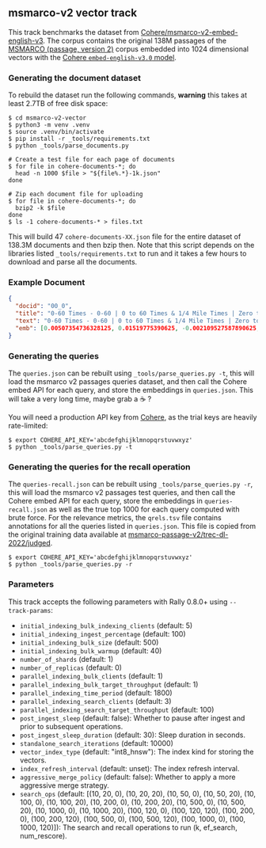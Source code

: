 ## msmarco-v2 vector track

This track benchmarks the dataset from [Cohere/msmarco-v2-embed-english-v3](https://huggingface.co/datasets/Cohere/msmarco-v2-embed-english-v3).
The corpus contains the original 138M passages of the [MSMARCO (passage, version 2)](https://ir-datasets.com/msmarco-passage-v2.html) corpus embedded
into 1024 dimensional vectors with the [Cohere `embed-english-v3.0` model](https://cohere.com/blog/introducing-embed-v3).

### Generating the document dataset

To rebuild the dataset run the following commands, **warning** this takes at least 2.7TB of free disk space:

```console
$ cd msmarco-v2-vector
$ python3 -m venv .venv
$ source .venv/bin/activate
$ pip install -r _tools/requirements.txt
$ python _tools/parse_documents.py

# Create a test file for each page of documents
$ for file in cohere-documents-*; do
  head -n 1000 $file > "${file%.*}-1k.json"
done

# Zip each document file for uploading
$ for file in cohere-documents-*; do
  bzip2 -k $file
done
$ ls -1 cohere-documents-* > files.txt
```

This will build 47 `cohere-documents-XX.json` file for the entire dataset of 138.3M documents and then bzip then. Note that this script depends on the libraries listed `_tools/requirements.txt` to run and it takes a few hours to download and parse all the documents.
### Example Document

```json
{
  "docid": "00_0",
  "title": "0-60 Times - 0-60 | 0 to 60 Times & 1/4 Mile Times | Zero to 60 Car Reviews",
  "text": "0-60 Times - 0-60 | 0 to 60 Times & 1/4 Mile Times | Zero to 60 Car Reviews.",
  "emb": [0.00507354736328125, 0.01519775390625, -0.002109527587890625, ...]
}
```

### Generating the queries

The `queries.json` can be rebuilt using `_tools/parse_queries.py -t`, this will load the msmarco v2 passages queries dataset, and then call the Cohere embed API for each query, and store the embeddings in `queries.json`.
This will take a very long time, maybe grab a ☕️ ?

You will need a production API key from [Cohere](https://dashboard.cohere.com/api-keys), as the trial keys are heavily rate-limited:

```console
$ export COHERE_API_KEY='abcdefghijklmnopqrstuvwxyz'
$ python _tools/parse_queries.py -t
```

### Generating the queries for the recall operation

The `queries-recall.json` can be rebuilt using `_tools/parse_queries.py -r`, this will load the msmarco v2 passages test queries, and then call the Cohere embed API for each query, store the embeddings in `queries-recall.json` as well as the true top 1000 for each query computed with brute force.
For the relevance metrics, the `qrels.tsv` file contains annotations for all the queries listed in `queries.json`. This file is copied from the original training data available at [msmarco-passage-v2/trec-dl-2022/judged](https://ir-datasets.com/msmarco-passage-v2.html#msmarco-passage-v2).

```console
$ export COHERE_API_KEY='abcdefghijklmnopqrstuvwxyz'
$ python _tools/parse_queries.py -r
```

### Parameters

This track accepts the following parameters with Rally 0.8.0+ using `--track-params`:

 - `initial_indexing_bulk_indexing_clients` (default: 5)
 - `initial_indexing_ingest_percentage` (default: 100)
 - `initial_indexing_bulk_size` (default: 500)
 - `initial_indexing_bulk_warmup` (default: 40)
 - `number_of_shards` (default: 1)
 - `number_of_replicas` (default: 0)
 - `parallel_indexing_bulk_clients` (default: 1)
 - `parallel_indexing_bulk_target_throughput` (default: 1)
 - `parallel_indexing_time_period` (default: 1800)
 - `parallel_indexing_search_clients` (default: 3)
 - `parallel_indexing_search_target_throughput` (default: 100)
 - `post_ingest_sleep` (default: false): Whether to pause after ingest and prior to subsequent operations.
 - `post_ingest_sleep_duration` (default: 30): Sleep duration in seconds.
 - `standalone_search_iterations` (default: 10000)
 - `vector_index_type` (default: "int8_hnsw"): The index kind for storing the vectors.
 - `index_refresh_interval` (default: unset): The index refresh interval.
 - `aggressive_merge_policy` (default: false): Whether to apply a more aggressive merge strategy.
 - `search_ops` (default: [(10, 20, 0), (10, 20, 20), (10, 50, 0), (10, 50, 20), (10, 100, 0), (10, 100, 20), (10, 200, 0), (10, 200, 20), (10, 500, 0), (10, 500, 20), (10, 1000, 0), (10, 1000, 20), (100, 120, 0), (100, 120, 120), (100, 200, 0), (100, 200, 120), (100, 500, 0), (100, 500, 120), (100, 1000, 0), (100, 1000, 120)]): The search and recall operations to run (k, ef_search, num_rescore).
